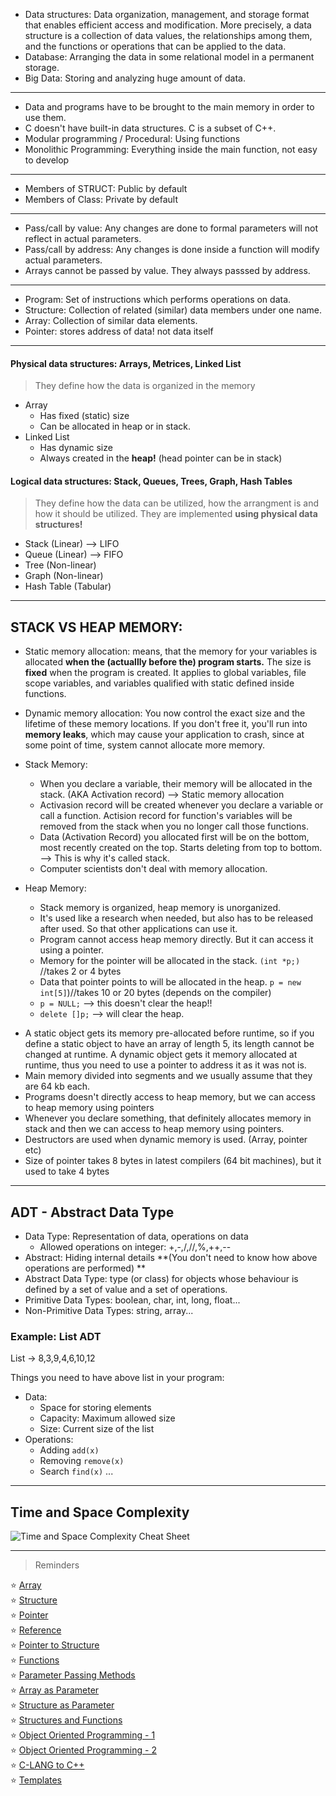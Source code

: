 

* Data structures: Data organization, management, and storage format that enables efficient access and modification. More precisely, a data structure is a collection of data values, the relationships among them, and the functions or operations that can be applied to the data.
* Database: Arranging the data in some relational model in a permanent storage.
* Big Data: Storing and analyzing huge amount of data.

---
* Data and programs have to be brought to the main memory in order to use them.
* C doesn't have built-in data structures. C is a subset of C++. 
*  Modular programming / Procedural: Using functions
* Monolithic Programming: Everything inside the main function, not easy to develop
---
* Members of STRUCT: Public by default
* Members of Class: Private by default
---
* Pass/call by value: Any changes are done to formal parameters will not reflect in actual parameters.
* Pass/call by address: Any changes is done inside a function will modify actual parameters.
* Arrays cannot be passed by value. They always passsed by address. 
---
* Program: Set of instructions which performs operations on data.
* Structure: Collection of related (similar) data members under one name.
* Array: Collection of similar data elements.
* Pointer: stores address of data! not data itself
---
#### Physical data structures: Arrays, Metrices, Linked List
> They define how the data is organized in the memory 
  - Array
    - Has fixed (static) size
    - Can be allocated in heap or in stack.
  - Linked List
     - Has dynamic size
     - Always created in the **heap!** (head pointer can be in stack)
     
#### Logical data structures: Stack, Queues, Trees, Graph, Hash Tables 
>They define how the data can be utilized, how the arrangment is and how it should be utilized.
>They are implemented **using physical data structures!** 
- Stack (Linear) --> LIFO
- Queue (Linear) --> FIFO
- Tree (Non-linear) 
- Graph (Non-linear)
- Hash Table (Tabular)

---
## STACK VS HEAP MEMORY: 

* Static memory allocation: means, that the memory for your variables is allocated **when the (actuallly before the) program starts.** The size is **fixed** when the program is created. It applies to global variables, file scope variables, and variables qualified with static defined inside functions.
* Dynamic memory allocation: You now control the exact size and the lifetime of these memory locations. If you don't free it, you'll run into **memory leaks**, which may cause your application to crash, since at some point of time, system cannot allocate more memory.

* Stack Memory:  
  - When you declare a variable, their memory will be allocated in the stack. (AKA Activation record) --> Static memory allocation
  - Activasion record will be created whenever you declare a variable or call a function.
 Actision record for function's variables will be removed from the stack when you no longer call those functions.
  - Data (Activation Record) you allocated first will be on the bottom, most recently created on the top. Starts deleting from top to bottom. --> This is why it's called stack.
  - Computer scientists don't deal with memory allocation.
* Heap Memory: 
  - Stack memory is organized, heap memory is unorganized.
  - It's used like a research when needed, but also has to be released after used. So that other applications can use it.
  - Program cannot access heap memory directly. But it can access it using a pointer.
  - Memory for the pointer will be allocated in the stack. ```(int *p;)``` //takes 2 or 4 bytes
  - Data that pointer points to will be allocated in the heap. ```p = new int[5]```)//takes 10 or 20 bytes (depends on the compiler)
  - ```p = NULL;``` --> this doesn't clear the heap!!
  - ```delete []p;``` --> will clear the heap.

 - A static object gets its memory pre-allocated before runtime, so if you define a static object to have an array 
of length 5, its length cannot be changed at runtime. A dynamic object gets it memory allocated at runtime, thus you need to use a pointer to 
address it as it was not is.
- Main memory divided into segments and we usually assume that they are 64 kb each.
- Programs doesn't directly access to heap memory, but we can access to heap memory using pointers 
- Whenever you declare something, that definitely allocates memory in stack and then we can access to heap memory using pointers.
-  Destructors are used when dynamic memory is used. (Array, pointer etc)
- Size of pointer takes 8 bytes in latest compilers (64 bit machines), but it used to take 4 bytes

---
## ADT - Abstract Data Type

* Data Type: Representation of data, operations on data
  * Allowed operations on integer: +,-,/,//,%,++,--
* Abstract: Hiding internal details **(You don't need to know how above operations are performed) **
* Abstract Data Type:  type (or class) for objects whose behaviour is defined by a set of value and a set of operations.
* Primitive Data Types: boolean, char, int, long, float...
* Non-Primitive Data Types: string, array... 


### Example: List ADT

List -> 8,3,9,4,6,10,12

  Things you need to have above list in your program:
* Data: 
	* Space for storing elements
	* Capacity: Maximum allowed size
	* Size: Current size of the list
* Operations: 
	* Adding ```add(x)```
	* Removing ```remove(x)```
	* Search ```find(x)```
		...
---
## Time and Space Complexity


![Time and Space Complexity Cheat Sheet](
https://i.imgur.com/sh9wysY.jpg)

---

> Reminders

:star: [Array](https://github.com/oucar/Data-Structures-Algorithms/blob/master/1-%20Introduction/array.cpp)<br>
:star: [Structure](https://github.com/oucar/Data-Structures-Algorithms/blob/master/1-%20Introduction/structure.cpp)<br>
:star: [Pointer](https://github.com/oucar/Data-Structures-Algorithms/blob/master/1-%20Introduction/pointer.cpp)<br>
:star: [Reference](https://github.com/oucar/Data-Structures-Algorithms/blob/master/1-%20Introduction/reference.cpp)<br>
:star: [Pointer to Structure](https://github.com/oucar/Data-Structures-Algorithms/blob/master/1-%20Introduction/pointerToStructure.cpp)<br>
:star: [Functions](https://github.com/oucar/Data-Structures-Algorithms/blob/master/1-%20Introduction/functions.cpp)<br>
:star: [Parameter Passing Methods](https://github.com/oucar/Data-Structures-Algorithms/blob/master/1-%20Introduction/parameterPassingMethods.cpp)<br>
:star: [Array as Parameter](https://github.com/oucar/Data-Structures-Algorithms/blob/master/1-%20Introduction/arrayAsParameter.cpp)<br>
:star: [Structure as Parameter](https://github.com/oucar/Data-Structures-Algorithms/blob/master/1-%20Introduction/structureAsParameter.cpp)<br>
:star: [Structures and Functions](https://github.com/oucar/Data-Structures-Algorithms/blob/master/1-%20Introduction/structuresAndFunctions.cpp)<br>
:star: [Object Oriented Programming - 1](https://github.com/oucar/Data-Structures-Algorithms/blob/master/1-%20Introduction/OOP.cpp)<br>
:star: [Object Oriented Programming - 2](https://github.com/oucar/Data-Structures-Algorithms/blob/master/1-%20Introduction/OOP_more.cpp)<br>
:star: [C-LANG to C++](https://github.com/oucar/Data-Structures-Algorithms/blob/master/1-%20Introduction/cToCpp.cpp)<br>
:star: [Templates](https://github.com/oucar/Data-Structures-Algorithms/blob/master/1-%20Introduction/templates.cpp)<br>

